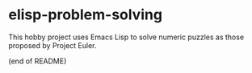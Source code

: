 # elisp-problem-solving

This hobby project uses Emacs Lisp to solve numeric puzzles as those proposed by Project Euler.


(end of README)
